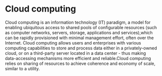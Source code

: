 # Cloud computing

Cloud computing is an information technology (IT) paradigm, a model for enabling ubiquitous access to shared pools of configurable resources (such as computer networks, servers, storage, applications and services),which can be rapidly provisioned with minimal management effort, often over the Internet. Cloud computing allows users and enterprises with various computing capabilities to store and process data either in a privately-owned cloud, or on a third-party server located in a data center - thus making data-accessing mechanisms more efficient and reliable.Cloud computing relies on sharing of resources to achieve coherence and economy of scale, similar to a utility.
